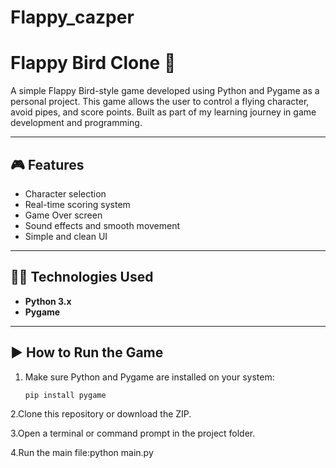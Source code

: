 # Flappy_cazper
# Flappy Bird Clone 🐤

A simple Flappy Bird-style game developed using Python and Pygame as a personal project. This game allows the user to control a flying character, avoid pipes, and score points. Built as part of my learning journey in game development and programming.

---

## 🎮 Features

- Character selection
- Real-time scoring system
- Game Over screen
- Sound effects and smooth movement
- Simple and clean UI

---

## 🧑‍💻 Technologies Used

- **Python 3.x**
- **Pygame**

---

## ▶️ How to Run the Game

1. Make sure Python and Pygame are installed on your system:
   ```bash
   pip install pygame
2.Clone this repository or download the ZIP.

3.Open a terminal or command prompt in the project folder.

4.Run the main file:python main.py



